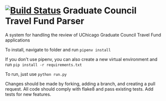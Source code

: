 # [![Build Status](https://travis-ci.org/colinquirk/gc-travel-app.svg?branch=master)](https://travis-ci.org/colinquirk/gc-travel-app) Graduate Council Travel Fund Parser

A system for handling the review of UChicago Graduate Council Travel Fund applications

To install, navigate to folder and run `pipenv install`

If you don't use pipenv, you can also create a new virtual environment and run `pip install -r requirements.txt`

To run, just use `python run.py`

Changes should be made by forking, adding a branch, and creating a pull request. All code should comply with flake8 and pass existing tests. Add tests for new features.
